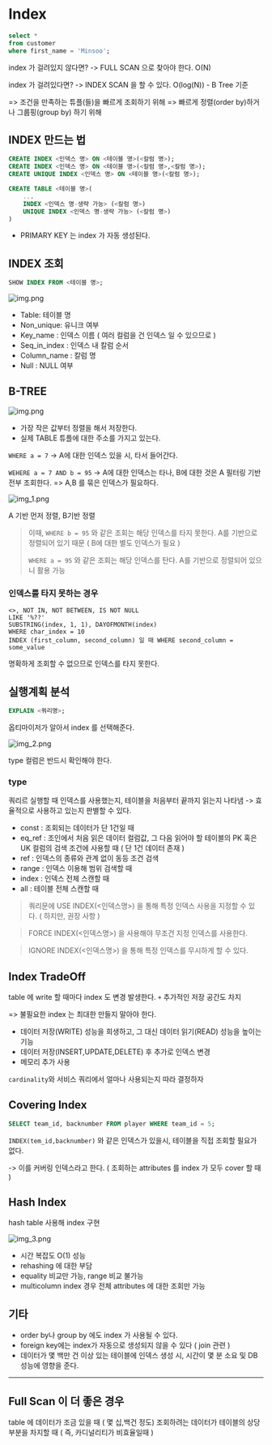 # Index

```sql
select *
from customer
where first_name = 'Minsoo';
```

index 가 걸려있지 않다면?
-> FULL SCAN 으로 찾아야 한다. O(N)

index 가 걸려있다면?
-> INDEX SCAN 을 할 수 있다. O(log(N)) - B Tree 기준

=> 조건을 만족하는 튜플(들)을 빠르게 조회하기 위해
=> 빠르게 정렬(order by)하거나 그룹핑(group by) 하기 위해

## INDEX 만드는 법

```sql
CREATE INDEX <인덱스 명> ON <테이블 명>(<칼럼 명>);
CREATE INDEX <인덱스 명> ON <테이블 명>(<칼럼 명>,<칼럼 명>);
CREATE UNIQUE INDEX <인덱스 명> ON <테이블 명>(<칼럼 명>);
```

```sql
CREATE TABLE <테이블 명>(
    ...
    INDEX <인덱스 명-생략 가능> (<칼럼 명>)
    UNIQUE INDEX <인덱스 명-생략 가능> (<칼럼 명>)
)
```

- PRIMARY KEY 는 index 가 자동 생성된다.

## INDEX 조회

```sql
SHOW INDEX FROM <테이블 명>;
```

![img.png](../images/show-index.png)

- Table: 테이블 명
- Non_unique: 유니크 여부
- Key_name : 인덱스 이름 ( 여러 컬럼을 건 인덱스 일 수 있으므로 )
- Seq_in_index : 인덱스 내 칼럼 순서
- Column_name : 칼럼 명
- Null : NULL 여부

## B-TREE

![img.png](../images/b-tree-index.png)

- 가장 작은 값부터 정렬을 해서 저장한다.
- 실제 TABLE 튜플에 대한 주소를 가지고 있는다.

`WHERE a = 7`
-> A에 대한 인덱스 있을 시, 타서 들어간다.

`WEHERE a = 7 AND b = 95`
-> A에 대한 인덱스는 타나, B에 대한 것은 A 필터링 기반 전부 조회한다.
=> A,B 를 묶은 인덱스가 필요하다.

![img_1.png](../images/index.png)

A 기반 먼저 정렬, B기반 정렬

> 이때, `WHERE b = 95` 와 같은 조회는 해당 인덱스를 타지 못한다.
> A를 기반으로 정렬되어 있기 때문 ( B에 대한 별도 인덱스가 필요 )
> 
> `WHERE a = 95` 와 같은 조회는 해당 인덱스를 탄다.
> A를 기반으로 정렬되어 있으니 활용 가능

### 인덱스를 타지 못하는 경우

```
<>, NOT IN, NOT BETWEEN, IS NOT NULL
LIKE '%??'
SUBSTRING(index, 1, 1), DAYOFMONTH(index)
WHERE char_index = 10
INDEX (first_column, second_column) 일 때 WHERE second_column = some_value
```

명확하게 조회할 수 없으므로 인덱스를 타지 못한다.

## 실행계획 분석

```sql
EXPLAIN <쿼리명>;
```
옵티마이저가 알아서 index 를 선택해준다.

![img_2.png](../images/index-explain.png)

type 컬럼은 반드시 확인해야 한다.

### type

쿼리르 실행할 때 인덱스를 사용했는지, 테이블을 처음부터 끝까지 읽는지 나타냄
-> 효율적으로 사용하고 있는지 판별할 수 있다.

- const : 조회되는 데이터가 단 1건일 때
- eq_ref : 조인에서 처음 읽은 데이터 컬럼값, 그 다음 읽어야 할 테이블의 PK 혹은 UK 컬럼의 검색 조건에 사용할 때 ( 단 1건 데이터 존재 )
- ref : 인덱스의 종류와 관계 없이 동등 조건 검색
- range : 인덱스 이용해 범위 검색할 때
- index : 인덱스 전체 스캔할 때
- all : 테이블 전체 스캔할 때

> 쿼리문에 USE INDEX(<인덱스명>) 을 통해
> 특정 인덱스 사용을 지정할 수 있다. ( 하지만, 권장 사항 )

> FORCE INDEX(<인덱스명>) 을 사용해야
> 무조건 지정 인덱스를 사용한다.

> IGNORE INDEX(<인덱스명>) 을 통해
> 특정 인덱스를 무시하게 할 수 있다.

## Index TradeOff

table 에 write 할 때마다 index 도 변경 발생한다.
`+` 추가적인 저장 공간도 차지

=> 불필요한 index 는 최대한 만들지 말아야 한다.

- 데이터 저장(WRITE) 성능을 희생하고, 그 대신 데이터 읽기(READ) 성능을 높이는 기능
- 데이터 저장(INSERT,UPDATE,DELETE) 후 추가로 인덱스 변경
- 메모리 추가 사용

`cardinality`와 서비스 쿼리에서 얼마나 사용되는지 따라 결정하자

## Covering Index

```sql
SELECT team_id, backnumber FROM player WHERE team_id = 5;
```

`INDEX(tem_id,backnumber)` 와 같은 인덱스가 있을시, 테이블을 직접 조회할 필요가 없다.

-> 이를 커버링 인덱스라고 한다.
( 조회하는 attributes 를 index 가 모두 cover 할 때 )

## Hash Index

hash table 사용해 index 구현

![img_3.png](../images/hash-index.png)

- 시간 복잡도 O(1) 성능
- rehashing 에 대한 부담
- equality 비교만 가능, range 비교 불가능
- multicolumn index 경우 전체 attributes 에 대한 조회만 가능

## 기타

- order by나 group by 에도 index 가 사용될 수 있다.
- foreign key에는 index가 자동으로 생성되지 않을 수 있다 ( join 관련 )
- 데이터가 몇 백만 건 이상 있는 테이블에 인덱스 생성 시, 시간이 몇 분 소요 및 DB 성능에 영향을 준다.

---

## Full Scan 이 더 좋은 경우

table 에 데이터가 조금 있을 때 ( 몇 십,백건 정도)
조회하려는 데이터가 테이블의 상당 부분을 차지할 때 ( 즉, 카디널리티가 비효율일때 )
